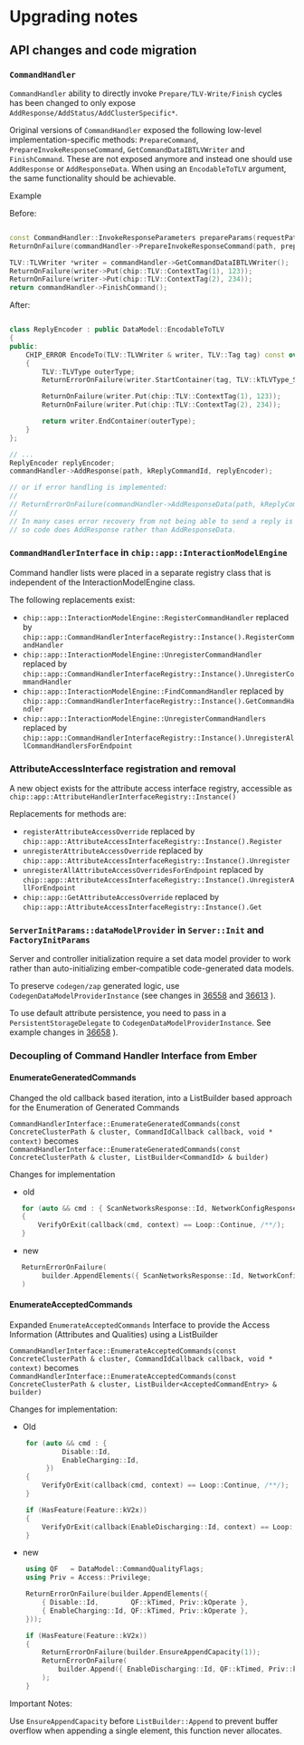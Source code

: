 # Upgrading notes

## API changes and code migration

### `CommandHandler`

`CommandHandler` ability to directly invoke `Prepare/TLV-Write/Finish` cycles
has been changed to only expose `AddResponse/AddStatus/AddClusterSpecific*`.

Original versions of `CommandHandler` exposed the following low-level
implementation-specific methods: `PrepareCommand`,
`PrepareInvokeResponseCommand`, `GetCommandDataIBTLVWriter` and `FinishCommand`.
These are not exposed anymore and instead one should use `AddResponse` or
`AddResponseData`. When using an `EncodableToTLV` argument, the same
functionality should be achievable.

Example

Before:

```cpp

const CommandHandler::InvokeResponseParameters prepareParams(requestPath);
ReturnOnFailure(commandHandler->PrepareInvokeResponseCommand(path, prepareParams));

TLV::TLVWriter *writer = commandHandler->GetCommandDataIBTLVWriter();
ReturnOnFailure(writer->Put(chip::TLV::ContextTag(1), 123));
ReturnOnFailure(writer->Put(chip::TLV::ContextTag(2), 234));
return commandHandler->FinishCommand();
```

After:

```cpp

class ReplyEncoder : public DataModel::EncodableToTLV
{
public:
    CHIP_ERROR EncodeTo(TLV::TLVWriter & writer, TLV::Tag tag) const override
    {
        TLV::TLVType outerType;
        ReturnErrorOnFailure(writer.StartContainer(tag, TLV::kTLVType_Structure, outerType));

        ReturnOnFailure(writer.Put(chip::TLV::ContextTag(1), 123));
        ReturnOnFailure(writer.Put(chip::TLV::ContextTag(2), 234));

        return writer.EndContainer(outerType);
    }
};

// ...
ReplyEncoder replyEncoder;
commandHandler->AddResponse(path, kReplyCommandId, replyEncoder);

// or if error handling is implemented:
//
// ReturnErrorOnFailure(commandHandler->AddResponseData(path, kReplyCommandId, replyEncoder));
//
// In many cases error recovery from not being able to send a reply is not easy or expected,
// so code does AddResponse rather than AddResponseData.

```

### `CommandHandlerInterface` in `chip::app::InteractionModelEngine`

Command handler lists were placed in a separate registry class that is
independent of the InteractionModelEngine class.

The following replacements exist:

-   `chip::app::InteractionModelEngine::RegisterCommandHandler` replaced by
    `chip::app::CommandHandlerInterfaceRegistry::Instance().RegisterCommandHandler`
-   `chip::app::InteractionModelEngine::UnregisterCommandHandler` replaced by
    `chip::app::CommandHandlerInterfaceRegistry::Instance().UnregisterCommandHandler`
-   `chip::app::InteractionModelEngine::FindCommandHandler` replaced by
    `chip::app::CommandHandlerInterfaceRegistry::Instance().GetCommandHandler`
-   `chip::app::InteractionModelEngine::UnregisterCommandHandlers` replaced by
    `chip::app::CommandHandlerInterfaceRegistry::Instance().UnregisterAllCommandHandlersForEndpoint`

### AttributeAccessInterface registration and removal

A new object exists for the attribute access interface registry, accessible as
`chip::app::AttributeHandlerInterfaceRegistry::Instance()`

Replacements for methods are:

-   `registerAttributeAccessOverride` replaced by
    `chip::app::AttributeAccessInterfaceRegistry::Instance().Register`
-   `unregisterAttributeAccessOverride` replaced by
    `chip::app::AttributeAccessInterfaceRegistry::Instance().Unregister`
-   `unregisterAllAttributeAccessOverridesForEndpoint` replaced by
    `chip::app::AttributeAccessInterfaceRegistry::Instance().UnregisterAllForEndpoint`
-   `chip::app::GetAttributeAccessOverride` replaced by
    `chip::app::AttributeAccessInterfaceRegistry::Instance().Get`

### `ServerInitParams::dataModelProvider` in `Server::Init` and `FactoryInitParams`

Server and controller initialization require a set data model provider to work
rather than auto-initializing ember-compatible code-generated data models.

To preserve `codegen/zap` generated logic, use
`CodegenDataModelProviderInstance` (see changes in
[36558](https://github.com/project-chip/connectedhomeip/pull/36558) and
[36613](https://github.com/project-chip/connectedhomeip/pull/36613) ).

To use default attribute persistence, you need to pass in a
`PersistentStorageDelegate` to `CodegenDataModelProviderInstance`. See example
changes in [36658](https://github.com/project-chip/connectedhomeip/pull/36658)
).

### Decoupling of Command Handler Interface from Ember

#### EnumerateGeneratedCommands

Changed the old callback based iteration, into a ListBuilder based approach for
the Enumeration of Generated Commands

`CommandHandlerInterface::EnumerateGeneratedCommands(const ConcreteClusterPath & cluster, CommandIdCallback callback, void * context)`
becomes
`CommandHandlerInterface::EnumerateGeneratedCommands(const ConcreteClusterPath & cluster, ListBuilder<CommandId> & builder)`

Changes for implementation

-   old

```cpp
   for (auto && cmd : { ScanNetworksResponse::Id, NetworkConfigResponse::Id, ConnectNetworkResponse::Id })
   {
       VerifyOrExit(callback(cmd, context) == Loop::Continue, /**/);
   }
```

-   new

```cpp
   ReturnErrorOnFailure(
        builder.AppendElements({ ScanNetworksResponse::Id, NetworkConfigResponse::Id, ConnectNetworkResponse::Id })
   )
```

#### EnumerateAcceptedCommands

Expanded `EnumerateAcceptedCommands` Interface to provide the Access Information
(Attributes and Qualities) using a ListBuilder

`CommandHandlerInterface::EnumerateAcceptedCommands(const ConcreteClusterPath & cluster, CommandIdCallback callback, void * context)`
becomes
`CommandHandlerInterface::EnumerateAcceptedCommands(const ConcreteClusterPath & cluster, ListBuilder<AcceptedCommandEntry> & builder)`

Changes for implementation:

-   Old

```cpp
    for (auto && cmd : {
             Disable::Id,
             EnableCharging::Id,
         })
    {
        VerifyOrExit(callback(cmd, context) == Loop::Continue, /**/);
    }

    if (HasFeature(Feature::kV2x))
    {
        VerifyOrExit(callback(EnableDischarging::Id, context) == Loop::Continue, /**/);
    }
```

-   new

```cpp
    using QF   = DataModel::CommandQualityFlags;
    using Priv = Access::Privilege;

    ReturnErrorOnFailure(builder.AppendElements({
        { Disable::Id,        QF::kTimed, Priv::kOperate },
        { EnableCharging::Id, QF::kTimed, Priv::kOperate },
    }));

    if (HasFeature(Feature::kV2x))
    {
        ReturnErrorOnFailure(builder.EnsureAppendCapacity(1));
        ReturnErrorOnFailure(
            builder.Append({ EnableDischarging::Id, QF::kTimed, Priv::kOperate})
        );
    }

```

Important Notes:

Use `EnsureAppendCapacity` before `ListBuilder::Append` to prevent buffer
overflow when appending a single element, this function never allocates.

